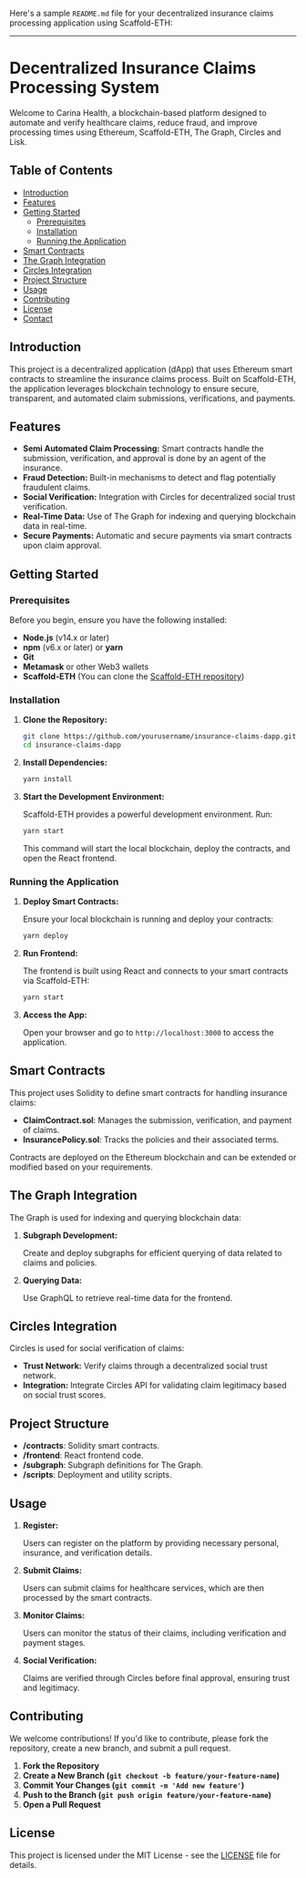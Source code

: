 Here's a sample `README.md` file for your decentralized insurance claims processing application using Scaffold-ETH:

---

# **Decentralized Insurance Claims Processing System**

Welcome to Carina Health, a blockchain-based platform designed to automate and verify healthcare claims, reduce fraud, and improve processing times using Ethereum, Scaffold-ETH, The Graph, Circles and Lisk.

## **Table of Contents**

- [Introduction](#introduction)
- [Features](#features)
- [Getting Started](#getting-started)
  - [Prerequisites](#prerequisites)
  - [Installation](#installation)
  - [Running the Application](#running-the-application)
- [Smart Contracts](#smart-contracts)
- [The Graph Integration](#the-graph-integration)
- [Circles Integration](#circles-integration)
- [Project Structure](#project-structure)
- [Usage](#usage)
- [Contributing](#contributing)
- [License](#license)
- [Contact](#contact)

## **Introduction**

This project is a decentralized application (dApp) that uses Ethereum smart contracts to streamline the insurance claims process. Built on Scaffold-ETH, the application leverages blockchain technology to ensure secure, transparent, and automated claim submissions, verifications, and payments.

## **Features**

- **Semi Automated Claim Processing:** Smart contracts handle the submission, verification, and approval is done by an agent of the insurance.
- **Fraud Detection:** Built-in mechanisms to detect and flag potentially fraudulent claims.
- **Social Verification:** Integration with Circles for decentralized social trust verification.
- **Real-Time Data:** Use of The Graph for indexing and querying blockchain data in real-time.
- **Secure Payments:** Automatic and secure payments via smart contracts upon claim approval.

## **Getting Started**

### **Prerequisites**

Before you begin, ensure you have the following installed:

- **Node.js** (v14.x or later)
- **npm** (v6.x or later) or **yarn**
- **Git**
- **Metamask** or other Web3 wallets
- **Scaffold-ETH** (You can clone the [Scaffold-ETH repository](https://github.com/scaffold-eth/scaffold-eth))

### **Installation**

1. **Clone the Repository:**

   ```bash
   git clone https://github.com/yourusername/insurance-claims-dapp.git
   cd insurance-claims-dapp
   ```

2. **Install Dependencies:**

   ```bash
   yarn install
   ```

3. **Start the Development Environment:**

   Scaffold-ETH provides a powerful development environment. Run:

   ```bash
   yarn start
   ```

   This command will start the local blockchain, deploy the contracts, and open the React frontend.

### **Running the Application**

1. **Deploy Smart Contracts:**

   Ensure your local blockchain is running and deploy your contracts:

   ```bash
   yarn deploy
   ```

2. **Run Frontend:**

   The frontend is built using React and connects to your smart contracts via Scaffold-ETH:

   ```bash
   yarn start
   ```

3. **Access the App:**

   Open your browser and go to `http://localhost:3000` to access the application.

## **Smart Contracts**

This project uses Solidity to define smart contracts for handling insurance claims:

- **ClaimContract.sol**: Manages the submission, verification, and payment of claims.
- **InsurancePolicy.sol**: Tracks the policies and their associated terms.

Contracts are deployed on the Ethereum blockchain and can be extended or modified based on your requirements.

## **The Graph Integration**

The Graph is used for indexing and querying blockchain data:

1. **Subgraph Development:**

   Create and deploy subgraphs for efficient querying of data related to claims and policies.

2. **Querying Data:**

   Use GraphQL to retrieve real-time data for the frontend.

## **Circles Integration**

Circles is used for social verification of claims:

- **Trust Network:** Verify claims through a decentralized social trust network.
- **Integration:** Integrate Circles API for validating claim legitimacy based on social trust scores.

## **Project Structure**

- **/contracts**: Solidity smart contracts.
- **/frontend**: React frontend code.
- **/subgraph**: Subgraph definitions for The Graph.
- **/scripts**: Deployment and utility scripts.

## **Usage**

1. **Register:**

   Users can register on the platform by providing necessary personal, insurance, and verification details.

2. **Submit Claims:**

   Users can submit claims for healthcare services, which are then processed by the smart contracts.

3. **Monitor Claims:**

   Users can monitor the status of their claims, including verification and payment stages.

4. **Social Verification:**

   Claims are verified through Circles before final approval, ensuring trust and legitimacy.

## **Contributing**

We welcome contributions! If you'd like to contribute, please fork the repository, create a new branch, and submit a pull request.

1. **Fork the Repository**
2. **Create a New Branch (`git checkout -b feature/your-feature-name`)**
3. **Commit Your Changes (`git commit -m 'Add new feature'`)**
4. **Push to the Branch (`git push origin feature/your-feature-name`)**
5. **Open a Pull Request**

## **License**

This project is licensed under the MIT License - see the [LICENSE](LICENSE) file for details.
